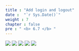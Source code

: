 ```yaml
---
title : "Add login and logout"
date :  "`r Sys.Date()`" 
weight : 7
chapter : false
pre : " <b> 6.7 </b> "
---
```


![](../../WorkShop2/06.identity/6.7.login-logout/384.png?featherlight=false&width=50pc)
![](../../WorkShop2/06.identity/6.7.login-logout/385.png?featherlight=false&width=50pc)
![](../../WorkShop2/06.identity/6.7.login-logout/386.png?featherlight=false&width=50pc)
![](../../WorkShop2/06.identity/6.7.login-logout/387.png?featherlight=false&width=50pc)
![](../../WorkShop2/06.identity/6.7.login-logout/388.png?featherlight=false&width=50pc)